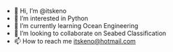 - 👋 Hi, I’m @itskeno
- 👀 I’m interested in Python
- 🌱 I’m currently learning Ocean Engineering
- 💞️ I’m looking to collaborate on Seabed Classification
- 📫 How to reach me itskeno@hotmail.com

<!---
itskeno/itskeno is a ✨ special ✨ repository because its `README.md` (this file) appears on your GitHub profile.
You can click the Preview link to take a look at your changes.
--->
